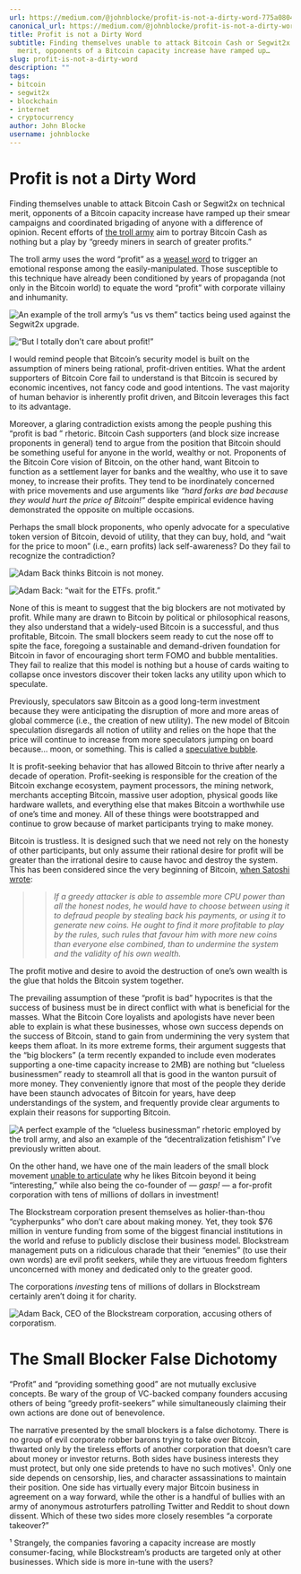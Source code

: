 ```yaml
---
url: https://medium.com/@johnblocke/profit-is-not-a-dirty-word-775a08046200
canonical_url: https://medium.com/@johnblocke/profit-is-not-a-dirty-word-775a08046200
title: Profit is not a Dirty Word
subtitle: Finding themselves unable to attack Bitcoin Cash or Segwit2x on technical
  merit, opponents of a Bitcoin capacity increase have ramped up…
slug: profit-is-not-a-dirty-word
description: ""
tags:
- bitcoin
- segwit2x
- blockchain
- internet
- cryptocurrency
author: John Blocke
username: johnblocke
---
```


# Profit is not a Dirty Word

Finding themselves unable to attack Bitcoin Cash or Segwit2x on technical merit, opponents of a Bitcoin capacity increase have ramped up their smear campaigns and coordinated brigading of anyone with a difference of opinion. Recent efforts of [the troll army](http://telegra.ph/Inside-the-Dragons-Den-Bitcoin-Cores-Troll-Army-04-07) aim to portray Bitcoin Cash as nothing but a play by “greedy miners in search of greater profits.”

The troll army uses the word “profit” as a [weasel word](https://en.wikipedia.org/wiki/Weasel_word) to trigger an emotional response among the easily-manipulated. Those susceptible to this technique have already been conditioned by years of propaganda (not only in the Bitcoin world) to equate the word “profit” with corporate villainy and inhumanity.

![An example of the troll army’s “us vs them” tactics being used against the Segwit2x upgrade.](./assets/0*Z35i6TU4iohLhw1-.png)

![“But I totally don’t care about profit!”](./assets/0*n_BaWlIT8tE3Aypp.png)

I would remind people that Bitcoin’s security model is built on the assumption of miners being rational, profit-driven entities. What the ardent supporters of Bitcoin Core fail to understand is that Bitcoin is secured by economic incentives, not fancy code and good intentions. The vast majority of human behavior is inherently profit driven, and Bitcoin leverages this fact to its advantage.

Moreover, a glaring contradiction exists among the people pushing this “profit is bad ” rhetoric. Bitcoin Cash supporters (and block size increase proponents in general) tend to argue from the position that Bitcoin should be something useful for anyone in the world, wealthy or not. Proponents of the Bitcoin Core vision of Bitcoin, on the other hand, want Bitcoin to function as a settlement layer for banks and the wealthy, who use it to save money, to increase their profits. They tend to be inordinately concerned with price movements and use arguments like *“hard forks are bad because they would hurt the price of Bitcoin!”* despite empirical evidence having demonstrated the opposite on multiple occasions.

Perhaps the small block proponents, who openly advocate for a speculative token version of Bitcoin, devoid of utility, that they can buy, hold, and “wait for the price to moon” (i.e., earn profits) lack self-awareness? Do they fail to recognize the contradiction?

![Adam Back thinks Bitcoin is not money.](./assets/0*71QI02qc6Dmahz1Y.png)

![Adam Back: “wait for the ETFs. profit.”](./assets/0*J-tY-kym3U18mT7P.png)

None of this is meant to suggest that the big blockers are not motivated by profit. While many are drawn to Bitcoin by political or philosophical reasons, they also understand that a widely-used Bitcoin is a successful, and thus profitable, Bitcoin. The small blockers seem ready to cut the nose off to spite the face, foregoing a sustainable and demand-driven foundation for Bitcoin in favor of encouraging short term FOMO and bubble mentalities. They fail to realize that this model is nothing but a house of cards waiting to collapse once investors discover their token lacks any utility upon which to speculate.

Previously, speculators saw Bitcoin as a good long-term investment because they were anticipating the disruption of more and more areas of global commerce (i.e., the creation of new utility). The new model of Bitcoin speculation disregards all notion of utility and relies on the hope that the price will continue to increase from more speculators jumping on board because… moon, or something. This is called a [speculative bubble](http://www.investopedia.com/terms/s/speculativebubble.asp).

It is profit-seeking behavior that has allowed Bitcoin to thrive after nearly a decade of operation. Profit-seeking is responsible for the creation of the Bitcoin exchange ecosystem, payment processors, the mining network, merchants accepting Bitcoin, massive user adoption, physical goods like hardware wallets, and everything else that makes Bitcoin a worthwhile use of one’s time and money. All of these things were bootstrapped and continue to grow because of market participants trying to make money.

Bitcoin is trustless. It is designed such that we need not rely on the honesty of other participants, but only assume their rational desire for profit will be greater than the irrational desire to cause havoc and destroy the system. This has been considered since the very beginning of Bitcoin, [when Satoshi wrote](http://bitcoin.com/bitcoin.pdf):

>> *If a greedy attacker is able to assemble more CPU power than all the honest nodes, he would have to choose between using it to defraud people by stealing back his payments, or using it to generate new coins. He ought to find it more profitable to play by the rules, such rules that favour him with more new coins than everyone else combined, than to undermine the system and the validity of his own wealth.*

The profit motive and desire to avoid the destruction of one’s own wealth is the glue that holds the Bitcoin system together.

The prevailing assumption of these “profit is bad” hypocrites is that the success of business must be in direct conflict with what is beneficial for the masses. What the Bitcoin Core loyalists and apologists have never been able to explain is what these businesses, whose own success depends on the success of Bitcoin, stand to gain from undermining the very system that keeps them afloat. In its more extreme forms, their argument suggests that the “big blockers” (a term recently expanded to include even moderates supporting a one-time capacity increase to 2MB) are nothing but “clueless businessmen” ready to steamroll all that is good in the wanton pursuit of more money. They conveniently ignore that most of the people they deride have been staunch advocates of Bitcoin for years, have deep understandings of the system, and frequently provide clear arguments to explain their reasons for supporting Bitcoin.

![A perfect example of the “clueless businessman” rhetoric employed by the troll army, and also an example of the “decentralization fetishism” I’ve previously written about.](./assets/0*a-7Z6GX32IB1PAIM.png)

On the other hand, we have one of the main leaders of the small block movement [unable to articulate](https://vid.me/66PC1) why he likes Bitcoin beyond it being “interesting,” while also being the co-founder of — *gasp!* — a for-profit corporation with tens of millions of dollars in investment!

The Blockstream corporation present themselves as holier-than-thou “cypherpunks” who don’t care about making money. Yet, they took $76 million in venture funding from some of the biggest financial institutions in the world and refuse to publicly disclose their business model. Blockstream management puts on a ridiculous charade that their “enemies” (to use their own words) are evil profit seekers, while they are virtuous freedom fighters unconcerned with money and dedicated only to the greater good.

The corporations *investing* tens of millions of dollars in Blockstream certainly aren’t doing it for charity.

![Adam Back, CEO of the Blockstream corporation, accusing others of corporatism.](./assets/0*mG8tP3Ur5Urn4Rht.png)

# The Small Blocker False Dichotomy

“Profit” and “providing something good” are not mutually exclusive concepts. Be wary of the group of VC-backed company founders accusing others of being “greedy profit-seekers” while simultaneously claiming their own actions are done out of benevolence.

The narrative presented by the small blockers is a false dichotomy. There is no group of evil corporate robber barons trying to take over Bitcoin, thwarted only by the tireless efforts of another corporation that doesn’t care about money or investor returns. Both sides have business interests they must protect, but only one side pretends to have no such motives¹. Only one side depends on censorship, lies, and character assassinations to maintain their position. One side has virtually every major Bitcoin business in agreement on a way forward, while the other is a handful of bullies with an army of anonymous astroturfers patrolling Twitter and Reddit to shout down dissent. Which of these two sides more closely resembles “a corporate takeover?”

¹ Strangely, the companies favoring a capacity increase are mostly consumer-facing, while Blockstream’s products are targeted only at other businesses. Which side is more in-tune with the users?


